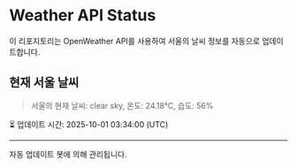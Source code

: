 
# Weather API Status

이 리포지토리는 OpenWeather API를 사용하여 서울의 날씨 정보를 자동으로 업데이트합니다.

## 현재 서울 날씨
> 서울의 현재 날씨: clear sky, 온도: 24.18°C, 습도: 56%

⏳ 업데이트 시간: 2025-10-01 03:34:00 (UTC)

---
자동 업데이트 봇에 의해 관리됩니다.
